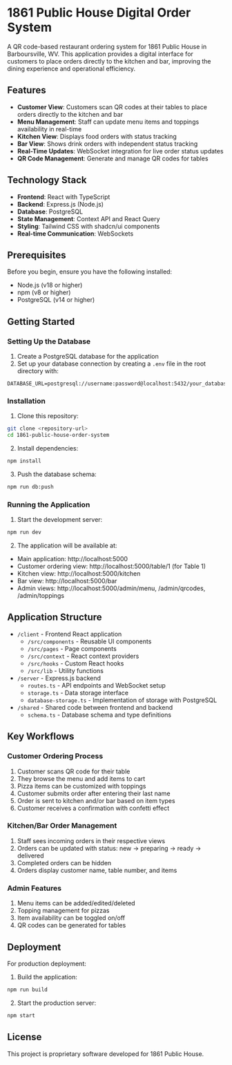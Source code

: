 # 1861 Public House Digital Order System

A QR code-based restaurant ordering system for 1861 Public House in Barboursville, WV. This application provides a digital interface for customers to place orders directly to the kitchen and bar, improving the dining experience and operational efficiency.

## Features

- **Customer View**: Customers scan QR codes at their tables to place orders directly to the kitchen and bar
- **Menu Management**: Staff can update menu items and toppings availability in real-time
- **Kitchen View**: Displays food orders with status tracking
- **Bar View**: Shows drink orders with independent status tracking
- **Real-Time Updates**: WebSocket integration for live order status updates
- **QR Code Management**: Generate and manage QR codes for tables

## Technology Stack

- **Frontend**: React with TypeScript
- **Backend**: Express.js (Node.js)
- **Database**: PostgreSQL
- **State Management**: Context API and React Query
- **Styling**: Tailwind CSS with shadcn/ui components
- **Real-time Communication**: WebSockets

## Prerequisites

Before you begin, ensure you have the following installed:
- Node.js (v18 or higher)
- npm (v8 or higher)
- PostgreSQL (v14 or higher)

## Getting Started

### Setting Up the Database

1. Create a PostgreSQL database for the application
2. Set up your database connection by creating a `.env` file in the root directory with:

```
DATABASE_URL=postgresql://username:password@localhost:5432/your_database_name
```

### Installation

1. Clone this repository:
```bash
git clone <repository-url>
cd 1861-public-house-order-system
```

2. Install dependencies:
```bash
npm install
```

3. Push the database schema:
```bash
npm run db:push
```

### Running the Application

1. Start the development server:
```bash
npm run dev
```

2. The application will be available at:
- Main application: http://localhost:5000
- Customer ordering view: http://localhost:5000/table/1 (for Table 1)
- Kitchen view: http://localhost:5000/kitchen
- Bar view: http://localhost:5000/bar
- Admin views: http://localhost:5000/admin/menu, /admin/qrcodes, /admin/toppings

## Application Structure

- `/client` - Frontend React application
  - `/src/components` - Reusable UI components
  - `/src/pages` - Page components
  - `/src/context` - React context providers
  - `/src/hooks` - Custom React hooks
  - `/src/lib` - Utility functions
- `/server` - Express.js backend
  - `routes.ts` - API endpoints and WebSocket setup
  - `storage.ts` - Data storage interface
  - `database-storage.ts` - Implementation of storage with PostgreSQL
- `/shared` - Shared code between frontend and backend
  - `schema.ts` - Database schema and type definitions

## Key Workflows

### Customer Ordering Process
1. Customer scans QR code for their table
2. They browse the menu and add items to cart
3. Pizza items can be customized with toppings
4. Customer submits order after entering their last name
5. Order is sent to kitchen and/or bar based on item types
6. Customer receives a confirmation with confetti effect

### Kitchen/Bar Order Management
1. Staff sees incoming orders in their respective views
2. Orders can be updated with status: new → preparing → ready → delivered
3. Completed orders can be hidden
4. Orders display customer name, table number, and items

### Admin Features
1. Menu items can be added/edited/deleted
2. Topping management for pizzas
3. Item availability can be toggled on/off
4. QR codes can be generated for tables

## Deployment

For production deployment:
1. Build the application:
```bash
npm run build
```

2. Start the production server:
```bash
npm start
```

## License

This project is proprietary software developed for 1861 Public House.